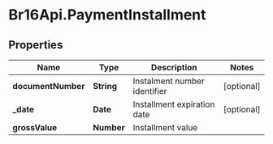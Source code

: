 # Br16Api.PaymentInstallment

## Properties
Name | Type | Description | Notes
------------ | ------------- | ------------- | -------------
**documentNumber** | **String** | Instalment number identifier | [optional] 
**_date** | **Date** | Installment expiration date | [optional] 
**grossValue** | **Number** | Installment value | 



